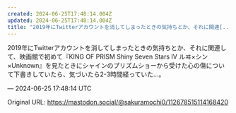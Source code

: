 ```yaml
---
created: 2024-06-25T17:48:14.004Z
updated: 2024-06-25T17:48:14.004Z
title: "2019年にTwitterアカウントを消してしまったときの気持ちとか、それに関連[...]"
---
```


<p>2019年にTwitterアカウントを消してしまったときの気持ちとか、それに関連して、映画館で初めて『KING OF PRISM Shiny Seven Stars IV ルヰ×シン×Unknown』を見たときにシャインのプリズムショーから受けた心の傷について下書きしていたら、気づいたら2-3時間経っていた…。</p>

&mdash; 2024-06-25 17:48:14 UTC

Original URL: https://mastodon.social/@sakuramochi0/112678515114168420
